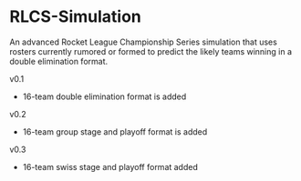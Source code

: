 # RLCS-Simulation

An advanced Rocket League Championship Series simulation that uses rosters currently rumored or formed to predict the likely teams winning in a double elimination format.

v0.1
+ 16-team double elimination format is added

v0.2
+ 16-team group stage and playoff format is added

v0.3
+ 16-team swiss stage and playoff format added
